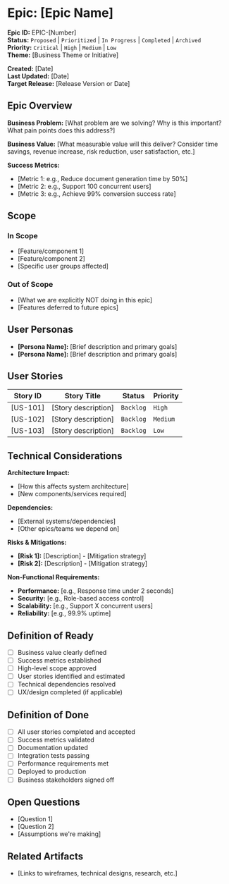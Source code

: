 # Epic: [Epic Name]

**Epic ID:** EPIC-[Number]  
**Status:** `Proposed` | `Prioritized` | `In Progress` | `Completed` | `Archived`  
**Priority:** `Critical` | `High` | `Medium` | `Low`  
**Theme:** [Business Theme or Initiative]

**Created:** [Date]  
**Last Updated:** [Date]  
**Target Release:** [Release Version or Date]

## Epic Overview

**Business Problem:**
[What problem are we solving? Why is this important? What pain points does this address?]

**Business Value:**
[What measurable value will this deliver? Consider time savings, revenue increase, risk reduction, user satisfaction, etc.]

**Success Metrics:**
- [Metric 1: e.g., Reduce document generation time by 50%]
- [Metric 2: e.g., Support 100 concurrent users]
- [Metric 3: e.g., Achieve 99% conversion success rate]

## Scope

### In Scope
- [Feature/component 1]
- [Feature/component 2]
- [Specific user groups affected]

### Out of Scope
- [What we are explicitly NOT doing in this epic]
- [Features deferred to future epics]

## User Personas
- **[Persona Name]:** [Brief description and primary goals]
- **[Persona Name]:** [Brief description and primary goals]

## User Stories
| Story ID | Story Title | Status | Priority |
|----------|-------------|---------|----------|
| [US-101] | [Story description] | `Backlog` | `High` |
| [US-102] | [Story description] | `Backlog` | `Medium` |
| [US-103] | [Story description] | `Backlog` | `Low` |

## Technical Considerations

**Architecture Impact:**
- [How this affects system architecture]
- [New components/services required]

**Dependencies:**
- [External systems/dependencies]
- [Other epics/teams we depend on]

**Risks & Mitigations:**
- **[Risk 1]:** [Description] - [Mitigation strategy]
- **[Risk 2]:** [Description] - [Mitigation strategy]

**Non-Functional Requirements:**
- **Performance:** [e.g., Response time under 2 seconds]
- **Security:** [e.g., Role-based access control]
- **Scalability:** [e.g., Support X concurrent users]
- **Reliability:** [e.g., 99.9% uptime]

## Definition of Ready
- [ ] Business value clearly defined
- [ ] Success metrics established
- [ ] High-level scope approved
- [ ] User stories identified and estimated
- [ ] Technical dependencies resolved
- [ ] UX/design completed (if applicable)

## Definition of Done
- [ ] All user stories completed and accepted
- [ ] Success metrics validated
- [ ] Documentation updated
- [ ] Integration tests passing
- [ ] Performance requirements met
- [ ] Deployed to production
- [ ] Business stakeholders signed off

## Open Questions
- [Question 1]
- [Question 2]
- [Assumptions we're making]

## Related Artifacts
- [Links to wireframes, technical designs, research, etc.]